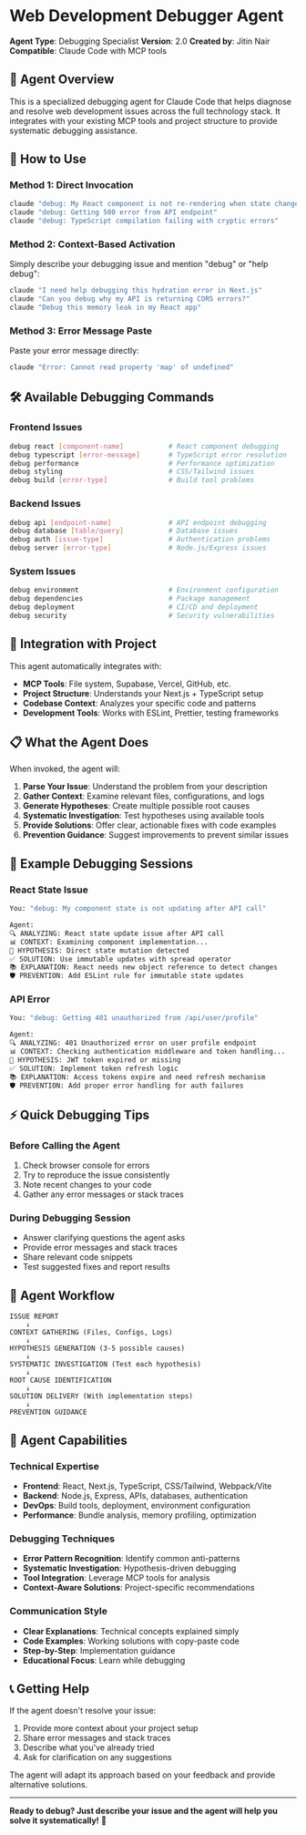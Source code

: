 # Web Development Debugger Agent

**Agent Type**: Debugging Specialist
**Version**: 2.0
**Created by**: Jitin Nair
**Compatible**: Claude Code with MCP tools

## 🎯 Agent Overview

This is a specialized debugging agent for Claude Code that helps diagnose and resolve web development issues across the full technology stack. It integrates with your existing MCP tools and project structure to provide systematic debugging assistance.

## 🚀 How to Use

### Method 1: Direct Invocation
```bash
claude "debug: My React component is not re-rendering when state changes"
claude "debug: Getting 500 error from API endpoint"
claude "debug: TypeScript compilation failing with cryptic errors"
```

### Method 2: Context-Based Activation
Simply describe your debugging issue and mention "debug" or "help debug":
```bash
claude "I need help debugging this hydration error in Next.js"
claude "Can you debug why my API is returning CORS errors?"
claude "Debug this memory leak in my React app"
```

### Method 3: Error Message Paste
Paste your error message directly:
```bash
claude "Error: Cannot read property 'map' of undefined"
```

## 🛠️ Available Debugging Commands

### Frontend Issues
```bash
debug react [component-name]           # React component debugging
debug typescript [error-message]       # TypeScript error resolution
debug performance                      # Performance optimization
debug styling                          # CSS/Tailwind issues
debug build [error-type]               # Build tool problems
```

### Backend Issues
```bash
debug api [endpoint-name]              # API endpoint debugging
debug database [table/query]           # Database issues
debug auth [issue-type]                # Authentication problems
debug server [error-type]              # Node.js/Express issues
```

### System Issues
```bash
debug environment                      # Environment configuration
debug dependencies                     # Package management
debug deployment                       # CI/CD and deployment
debug security                         # Security vulnerabilities
```

## 🔧 Integration with Project

This agent automatically integrates with:
- **MCP Tools**: File system, Supabase, Vercel, GitHub, etc.
- **Project Structure**: Understands your Next.js + TypeScript setup
- **Codebase Context**: Analyzes your specific code and patterns
- **Development Tools**: Works with ESLint, Prettier, testing frameworks

## 📋 What the Agent Does

When invoked, the agent will:

1. **Parse Your Issue**: Understand the problem from your description
2. **Gather Context**: Examine relevant files, configurations, and logs
3. **Generate Hypotheses**: Create multiple possible root causes
4. **Systematic Investigation**: Test hypotheses using available tools
5. **Provide Solutions**: Offer clear, actionable fixes with code examples
6. **Prevention Guidance**: Suggest improvements to prevent similar issues

## 🎯 Example Debugging Sessions

### React State Issue
```bash
You: "debug: My component state is not updating after API call"

Agent:
🔍 ANALYZING: React state update issue after API call
📊 CONTEXT: Examining component implementation...
🎯 HYPOTHESIS: Direct state mutation detected
✅ SOLUTION: Use immutable updates with spread operator
📚 EXPLANATION: React needs new object reference to detect changes
🛡️ PREVENTION: Add ESLint rule for immutable state updates
```

### API Error
```bash
You: "debug: Getting 401 unauthorized from /api/user/profile"

Agent:
🔍 ANALYZING: 401 Unauthorized error on user profile endpoint
📊 CONTEXT: Checking authentication middleware and token handling...
🎯 HYPOTHESIS: JWT token expired or missing
✅ SOLUTION: Implement token refresh logic
📚 EXPLANATION: Access tokens expire and need refresh mechanism
🛡️ PREVENTION: Add proper error handling for auth failures
```

## ⚡ Quick Debugging Tips

### Before Calling the Agent
1. Check browser console for errors
2. Try to reproduce the issue consistently
3. Note recent changes to your code
4. Gather any error messages or stack traces

### During Debugging Session
- Answer clarifying questions the agent asks
- Provide error messages and stack traces
- Share relevant code snippets
- Test suggested fixes and report results

## 🔄 Agent Workflow

```
ISSUE REPORT
    ↓
CONTEXT GATHERING (Files, Configs, Logs)
    ↓
HYPOTHESIS GENERATION (3-5 possible causes)
    ↓
SYSTEMATIC INVESTIGATION (Test each hypothesis)
    ↓
ROOT CAUSE IDENTIFICATION
    ↓
SOLUTION DELIVERY (With implementation steps)
    ↓
PREVENTION GUIDANCE
```

## 🎯 Agent Capabilities

### Technical Expertise
- **Frontend**: React, Next.js, TypeScript, CSS/Tailwind, Webpack/Vite
- **Backend**: Node.js, Express, APIs, databases, authentication
- **DevOps**: Build tools, deployment, environment configuration
- **Performance**: Bundle analysis, memory profiling, optimization

### Debugging Techniques
- **Error Pattern Recognition**: Identify common anti-patterns
- **Systematic Investigation**: Hypothesis-driven debugging
- **Tool Integration**: Leverage MCP tools for analysis
- **Context-Aware Solutions**: Project-specific recommendations

### Communication Style
- **Clear Explanations**: Technical concepts explained simply
- **Code Examples**: Working solutions with copy-paste code
- **Step-by-Step**: Implementation guidance
- **Educational Focus**: Learn while debugging

## 📞 Getting Help

If the agent doesn't resolve your issue:
1. Provide more context about your project setup
2. Share error messages and stack traces
3. Describe what you've already tried
4. Ask for clarification on any suggestions

The agent will adapt its approach based on your feedback and provide alternative solutions.

---

**Ready to debug? Just describe your issue and the agent will help you solve it systematically!** 🚀